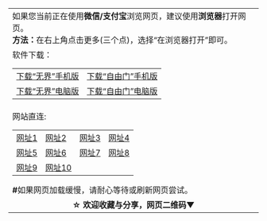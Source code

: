 <table>
  <tr>
    <td>
      如果您当前正在使用<b>微信/支付宝</b>浏览网页，建议使用<b>浏览器</b>打开网页。</br>
      <b>方法：</b>在右上角点击更多(三个点)，选择“在浏览器打开”即可。
    </td>
  </tr>
  <tr>
    <td>软件下载：
      <table>
        <tr>
          <td>
            <a href="https://raw.githubusercontent.com/wujieliulan/download/master/um.apk">下载“无界”手机版</a>
          </td>
          <td>
            <a href="https://raw.githubusercontent.com/freegate-release/website/gh-pages/files/fgma.apk">下载“自由门”手机版</a>
          </td>
        </tr>
        <tr>
          <td>
            <a href="https://raw.githubusercontent.com/wujieliulan/download/master/u.zip">下载“无界”电脑版</a>
          </td>
          <td>
            <a href="https://raw.githubusercontent.com/freegate-release/website/gh-pages/files/fg761p.zip">下载“自由门”电脑版</a>
          </td>
        </tr>
      </table>
    </td>
  </tr>
  <tr>
    <td>
      网站直连:
      <table>
        <tr>
          <td>
            <a href="https://github.com/ju99/e/wiki?src=jww">网址1</a>
          </td>
          <td>
            <a href="https://github.com/hao369/a/wiki/jyg">网址2</a>
          </td>
          <td>
            <a href="https://github.com/zx166/166/blob/master/README.md">网址3</a>
          </td>
          <td>
            <a href="https://github.com/oGate2/oGate/blob/master/README.md">网址4</a>
          </td>
        </tr>
        <tr>
          <td>
            <a href="https://github.com/osurf/osurf/blob/master/README.md">网址5</a>
          </td>
          <td>
            <a href="https://github.com/tomalltruthforyou/truth/wiki">网址6</a>
          </td>
          <td>
            <a href="https://github.com/zx166/organ/blob/master/README.md">网址7</a>
          </td>
          <td>
            <a href="https://github.com/tv72/a/blob/master/README.md">网址8</a>
          </td>
        </tr>
        <tr>
          <td>
            <a href="https://github.com/tv72/b/blob/master/README.md">网址9</a>
          </td>
          <td>
            <a href="https://github.com/tv72/c/blob/master/README.md">网址10</a>
          </td>
        </tr>
      </table>
      <b>#</b>如果网页加载缓慢，请耐心等待或刷新网页尝试。
    </td>
  </tr>
  <tr>
  <td align=center>
    <b>☆ 欢迎收藏与分享，网页二维码▼</b></br>
    <img src="http://pan.baidu.com/share/qrcode?w=200&h=200&url=https://github.com/shortpathway/open/blob/master/README.md" alt="">
  </td>
  </tr>
</table>
